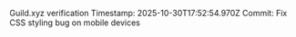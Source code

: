 Guild.xyz verification
Timestamp: 2025-10-30T17:52:54.970Z
Commit: Fix CSS styling bug on mobile devices